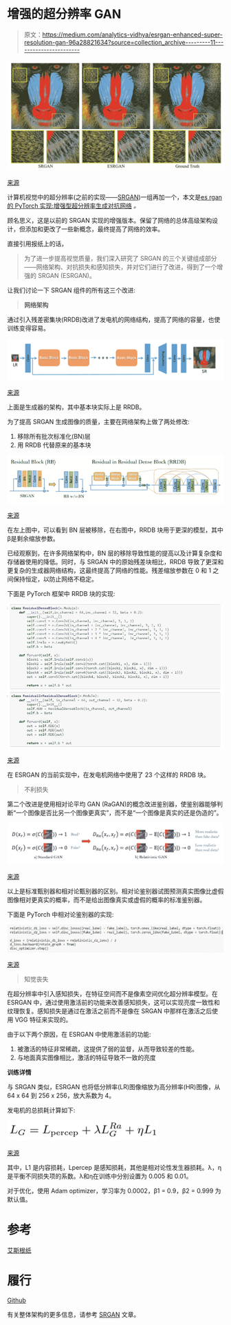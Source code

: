 # 增强的超分辨率 GAN

> 原文：<https://medium.com/analytics-vidhya/esrgan-enhanced-super-resolution-gan-96a28821634?source=collection_archive---------11----------------------->

![](img/9c9c74a9e13f6e299f810dbb8a7fb5f7.png)

[来源](https://arxiv.org/pdf/1809.00219.pdf)

计算机视觉中的超分辨率(之前的实现——[SRGAN](/analytics-vidhya/super-resolution-gan-srgan-5e10438aec0c))一组再加一个，本文是[es rgan 的 PyTorch 实现:增强型超分辨率生成对抗网络](https://arxiv.org/pdf/1809.00219.pdf) *。*

顾名思义，这是以前的 SRGAN 实现的增强版本。保留了网络的总体高级架构设计，但添加和更改了一些新概念，最终提高了网络的效率。

直接引用报纸上的话，

> 为了进一步提高视觉质量，我们深入研究了 SRGAN 的三个关键组成部分——网络架构、对抗损失和感知损失，并对它们进行了改进，得到了一个增强的 SRGAN (ESRGAN)。

让我们讨论一下 SRGAN 组件的所有这三个改进:

> **网络架构**

通过引入残差密集块(RRDB)改进了发电机的网络结构，提高了网络的容量，也使训练变得容易。

![](img/7c71cc993b6e2b9adfadc02d1ed3c81a.png)

[来源](https://arxiv.org/pdf/1809.00219.pdf)

上面是生成器的架构，其中基本块实际上是 RRDB。

为了提高 SRGAN 生成图像的质量，主要在网络架构上做了两处修改:

1.  移除所有批次标准化(BN)层
2.  用 RRDB 代替原来的基本块

![](img/1f66f66e75b99b3014207adecd2fb915.png)

[来源](https://arxiv.org/pdf/1809.00219.pdf)

在左上图中，可以看到 BN 层被移除，在右图中，RRDB 块用于更深的模型，其中β是剩余缩放参数。

已经观察到，在许多网络架构中，BN 层的移除导致性能的提高以及计算复杂度和存储器使用的降低。同时，与 SRGAN 中的原始残差块相比，RRDB 导致了更深和更复杂的生成器网络结构，这最终提高了网络的性能。残差缩放参数在 0 和 1 之间保持恒定，以防止网络不稳定。

下面是 PyTorch 框架中 RRDB 块的实现:

![](img/1ec7515833d0127f8c0e4381b87ebb69.png)

[来源](https://github.com/vishal1905/ESRGAN-Enhanced-Super-Resolution/blob/master/ESRGAN.ipynb)

在 ESRGAN 的当前实现中，在发电机网络中使用了 23 个这样的 RRDB 块。

> 不利损失

第二个改进是使用相对论平均 GAN (RaGAN)的概念改进鉴别器，使鉴别器能够判断“一个图像是否比另一个图像更真实”，而不是“一个图像是真实的还是伪造的”。

![](img/9b124bcefbbc5cfb18fcdb2715762702.png)

[来源](https://arxiv.org/pdf/1809.00219.pdf)

以上是标准甄别器和相对论甄别器的区别。相对论鉴别器试图预测真实图像比虚假图像相对更真实的概率，而不是给出图像真实或虚假的概率的标准鉴别器。

下面是 PyTorch 中相对论鉴别器的实现:

![](img/01bae9952cdc257ed4e814569f29218d.png)

[来源](https://github.com/vishal1905/ESRGAN-Enhanced-Super-Resolution/blob/master/ESRGAN.ipynb)

> 知觉丧失

在超分辨率中引入感知损失，在特征空间而不是像素空间优化超分辨率模型。在 ESRGAN 中，通过使用激活前的功能来改善感知损失，这可以实现亮度一致性和纹理恢复。感知损失是通过在激活之前而不是像在 SRGAN 中那样在激活之后使用 VGG 特征来实现的。

由于以下两个原因，在 ESRGAN 中使用激活前的功能:

1.  被激活的特征非常稀疏，这提供了弱的监督，从而导致较差的性能。
2.  与地面真实图像相比，激活的特征导致不一致的亮度

**训练详情**

与 SRGAN 类似，ESRGAN 也将低分辨率(LR)图像缩放为高分辨率(HR)图像，从 64 x 64 到 256 x 256，放大系数为 4。

发电机的总损耗计算如下:

![](img/5bc52a29d5b5b25c9fd3fe4890334210.png)

[来源](https://arxiv.org/pdf/1809.00219.pdf)

其中，L1 是内容损耗，Lpercep 是感知损耗，其他是相对论性发生器损耗。λ，η是平衡不同损失项的系数。λ和η在训练中分别设置为 0.005 和 0.01。

对于优化，使用 Adam optimizer，学习率为 0.0002，β1 = 0.9，β2 = 0.999 为默认值。

# 参考

[艾斯根纸](https://arxiv.org/pdf/1809.00219.pdf)

# 履行

[Github](https://github.com/vishal1905/ESRGAN-Enhanced-Super-Resolution)

有关整体架构的更多信息，请参考 [SRGAN](/analytics-vidhya/super-resolution-gan-srgan-5e10438aec0c) 文章。